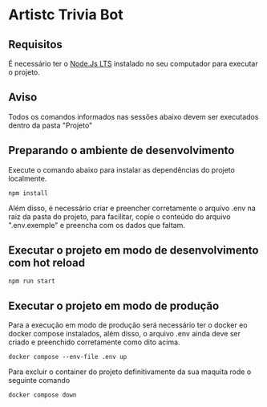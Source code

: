 # Artistc Trivia Bot

## Requisitos

É necessário ter o [Node.Js LTS](https://nodejs.org/) instalado no seu computador para executar o projeto.

## Aviso

Todos os comandos informados nas sessões abaixo devem ser executados dentro da pasta "Projeto"

## Preparando o ambiente de desenvolvimento

Execute o comando abaixo para instalar as dependências do projeto localmente.

```
npm install
```

Além disso, é necessário criar e preencher corretamente o arquivo .env na raiz da pasta do projeto, para facilitar, copie o conteúdo do arquivo ".env.exemple" e preencha com os dados que faltam.

## Executar o projeto em modo de desenvolvimento com hot reload

```
npm run start
```

## Executar o projeto em modo de produção

Para a execução em modo de produção será necessário ter o docker eo docker compose instalados, além disso, o arquivo .env ainda deve ser criado e preenchido corretamente como dito acima.

```
docker compose --env-file .env up
```

Para excluir o container do projeto definitivamente da sua maquita rode o seguinte comando

```
docker compose down
```
